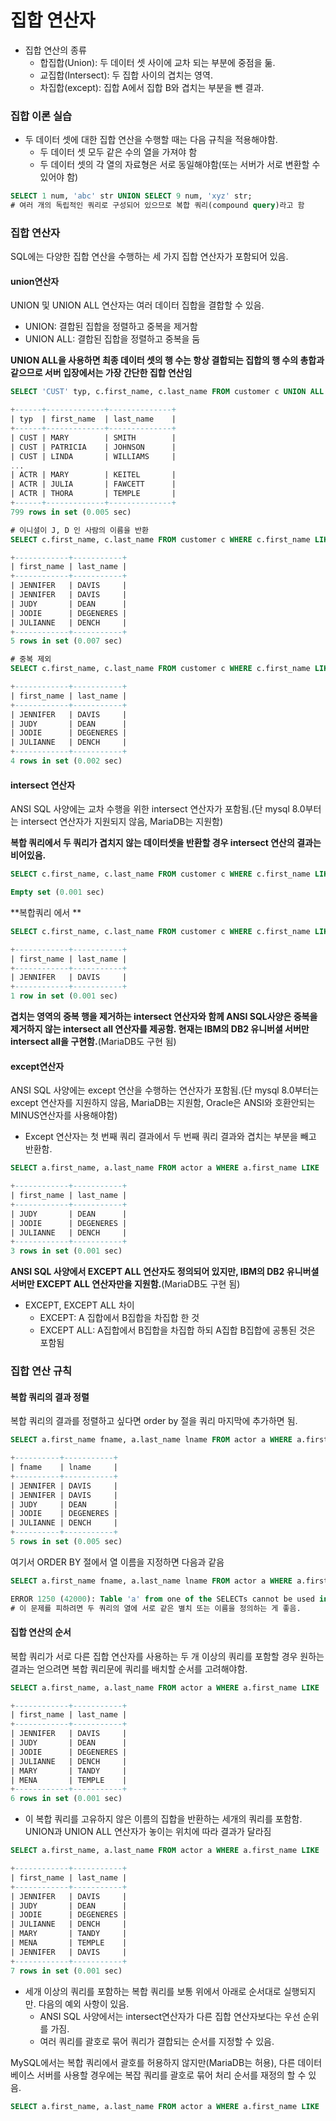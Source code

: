 # 집합 연산자

* 집합 연산의 종류
  * 합집합(Union):  두 데이터 셋 사이에 교차 되는 부분에 중점을 둚.
  * 교집합(Intersect): 두 집합 사이의 겹치는 영역.
  * 차집합(except): 집합 A에서 집합 B와 겹치는 부분을 뺀 결과.



### 집합 이론 실습

* 두 데이터 셋에 대한 집합 연산을 수행할 때는 다음 규칙을 적용해야함.
  * 두 데이터 셋 모두 같은 수의 열을 가져야 함
  * 두 데이터 셋의 각 열의 자료형은 서로 동일해야함(또는 서버가 서로 변환할 수 있어야 함) 

```sql
SELECT 1 num, 'abc' str UNION SELECT 9 num, 'xyz' str;
# 여러 개의 독립적인 쿼리로 구성되어 있으므로 복합 쿼리(compound query)라고 함
```



### 집합 연산자

SQL에는 다양한 집합 연산을 수행하는 세 가지 집합 연산자가 포함되어 있음.



#### union연산자

UNION 및 UNION ALL 연산자는 여러 데이터 집합을 결합할 수 있음.

* UNION: 결합된 집합을 정렬하고 중복을 제거함
* UNION ALL: 결합된 집합을 정렬하고 중복을 둠

**UNION ALL을 사용하면 최종 데이터 셋의 행 수는 항상 결합되는 집합의 행 수의 총합과 같으므로 서버 입장에서는 가장 간단한 집합 연산임**

```sql
SELECT 'CUST' typ, c.first_name, c.last_name FROM customer c UNION ALL SELECT 'ACTR' typ, a.first_name, a.last_name FROM actor a;

+------+-------------+--------------+
| typ  | first_name  | last_name    |
+------+-------------+--------------+
| CUST | MARY        | SMITH        |
| CUST | PATRICIA    | JOHNSON      |
| CUST | LINDA       | WILLIAMS     |
...
| ACTR | MARY        | KEITEL       |
| ACTR | JULIA       | FAWCETT      |
| ACTR | THORA       | TEMPLE       |
+------+-------------+--------------+
799 rows in set (0.005 sec)
```



```sql
# 이니셜이 J, D 인 사람의 이름을 반환
SELECT c.first_name, c.last_name FROM customer c WHERE c.first_name LIKE 'J%' AND c.last_name LIKE 'D%' UNION ALL SELECT a.first_name, a.last_name FROM actor a WHERE a.first_name LIKE 'J%' AND a.last_name LIKE 'D%';

+------------+-----------+
| first_name | last_name |
+------------+-----------+
| JENNIFER   | DAVIS     |
| JENNIFER   | DAVIS     |
| JUDY       | DEAN      |
| JODIE      | DEGENERES |
| JULIANNE   | DENCH     |
+------------+-----------+
5 rows in set (0.007 sec)

# 중복 제외
SELECT c.first_name, c.last_name FROM customer c WHERE c.first_name LIKE 'J%' AND c.last_name LIKE 'D%' UNION SELECT a.first_name, a.last_name FROM actor a WHERE a.first_name LIKE 'J%' AND a.last_name LIKE 'D%';

+------------+-----------+
| first_name | last_name |
+------------+-----------+
| JENNIFER   | DAVIS     |
| JUDY       | DEAN      |
| JODIE      | DEGENERES |
| JULIANNE   | DENCH     |
+------------+-----------+
4 rows in set (0.002 sec)
```



#### intersect 연산자

ANSI SQL 사양에는 교차 수행을 위한 intersect 연산자가 포함됨.(단 mysql 8.0부터는 intersect 연산자가 지원되지 않음, MariaDB는 지원함)

**복합 쿼리에서 두 쿼리가 겹치지 않는 데이터셋을 반환할 경우 intersect 연산의 결과는 비어있음.**

```sql
SELECT c.first_name, c.last_name FROM customer c WHERE c.first_name LIKE 'D%' AND c.last_name LIKE 'T%' INTERSECT SELECT a.first_name, a.last_name FROM actor a WHERE a.first_name LIKE '%D' AND a.last_name LIKE 'T%'; 

Empty set (0.001 sec)
```

**복합쿼리 에서 **



```sql
SELECT c.first_name, c.last_name FROM customer c WHERE c.first_name LIKE 'J%' AND c.last_name LIKE 'D%' INTERSECT SELECT a.first_name, a.last_name FROM actor a WHERE a.first_name LIKE 'J%' AND a.last_name LIKE 'D%';

+------------+-----------+
| first_name | last_name |
+------------+-----------+
| JENNIFER   | DAVIS     |
+------------+-----------+
1 row in set (0.001 sec)
```



**겹치는 영역의 중복 행을 제거하는 intersect 연산자와 함께 ANSI SQL사양은 중복을 제거하지 않는 intersect all 연산자를 제공함. 현재는 IBM의 DB2 유니버셜 서버만 intersect all을 구현함.**(MariaDB도 구현 됨)



#### except연산자

ANSI SQL 사양에는 except 연산을 수행하는 연산자가 포함됨.(단 mysql 8.0부터는 except 연산자를 지원하지 않음, MariaDB는 지원함, Oracle은 ANSI와 호환안되는 MINUS연산자를 사용해야함)

* Except 연산자는 첫 번째 쿼리 결과에서 두 번째 쿼리 결과와 겹치는 부분을 빼고 반환함.

```sql
SELECT a.first_name, a.last_name FROM actor a WHERE a.first_name LIKE 'J%' AND a.last_name LIKE 'D%' EXCEPT ALL SELECT c.first_name, c.last_name FROM customer c WHERE c.first_name LIKE 'J%' AND c.last_name LIKE 'D%';

+------------+-----------+
| first_name | last_name |
+------------+-----------+
| JUDY       | DEAN      |
| JODIE      | DEGENERES |
| JULIANNE   | DENCH     |
+------------+-----------+
3 rows in set (0.001 sec)
```



**ANSI SQL 사양에서 EXCEPT ALL 연산자도 정의되어 있지만, IBM의 DB2 유니버셜 서버만 EXCEPT ALL 연산자만을 지원함.**(MariaDB도 구현 됨)

* EXCEPT, EXCEPT ALL 차이
  * EXCEPT: A 집합에서 B집합을 차집합 한 것
  * EXCEPT ALL: A집합에서 B집합을 차집합 하되 A집합 B집합에 공통된 것은 포함됨



### 집합 연산 규칙

#### 복합 쿼리의 결과 정렬

복합 쿼리의 결과를 정렬하고 싶다면 order by 절을 쿼리 마지막에 추가하면 됨.

```sql
SELECT a.first_name fname, a.last_name lname FROM actor a WHERE a.first_name LIKE 'J%' AND a.last_name LIKE 'D%' UNION ALL SELECT c.first_name, c.last_name FROM customer c WHERE c.first_name LIKE 'J%' AND c.last_name LIKE 'D%' ORDER BY lname, fname;

+----------+-----------+
| fname    | lname     |
+----------+-----------+
| JENNIFER | DAVIS     |
| JENNIFER | DAVIS     |
| JUDY     | DEAN      |
| JODIE    | DEGENERES |
| JULIANNE | DENCH     |
+----------+-----------+
5 rows in set (0.005 sec)
```



여기서 ORDER BY 절에서 열 이름을 지정하면 다음과 같음

```sql
SELECT a.first_name fname, a.last_name lname FROM actor a WHERE a.first_name LIKE 'J%' AND a.last_name LIKE 'D%' UNION ALL SELECT c.first_name, c.last_name FROM customer c WHERE c.first_name LIKE 'J%' AND c.last_name LIKE 'D%' ORDER BY a.last_name, a.first_name;

ERROR 1250 (42000): Table 'a' from one of the SELECTs cannot be used in ORDER clause
# 이 문제를 피하려면 두 쿼리의 열에 서로 같은 별치 또는 이름을 정의하는 게 좋음.
```



#### 집합 연산의 순서

복합 쿼리가 서로 다른 집합 연산자를 사용하는 두 개 이상의 쿼리를 포함할 경우 원하는 결과는 얻으려면 복합 쿼리문에 쿼리를 배치할 순서를 고려해야함.

```sql
SELECT a.first_name, a.last_name FROM actor a WHERE a.first_name LIKE 'J%' AND a.last_name LIKE 'D%' UNION ALL SELECT a.first_name, a.last_name FROM actor a WHERE a.first_name LIKE 'M%' AND a.last_name LIKE 'T%' UNION SELECT c.first_name, c.last_name FROM customer c WHERE c.first_name LIKE 'J%' AND c.last_name LIKE 'D%';

+------------+-----------+
| first_name | last_name |
+------------+-----------+
| JENNIFER   | DAVIS     |
| JUDY       | DEAN      |
| JODIE      | DEGENERES |
| JULIANNE   | DENCH     |
| MARY       | TANDY     |
| MENA       | TEMPLE    |
+------------+-----------+
6 rows in set (0.001 sec)
```

* 이 복합 쿼리를 고유하지 않은 이름의 집합을 반환하는 세개의 쿼리를 포함함. UNION과 UNION ALL 연산자가 놓이는 위치에 따라 결과가 달라짐



```sql
SELECT a.first_name, a.last_name FROM actor a WHERE a.first_name LIKE 'J%' AND a.last_name LIKE 'D%' UNION SELECT a.first_name, a.last_name FROM actor a WHERE a.first_name LIKE 'M%' AND a.last_name LIKE 'T%' UNION ALL SELECT c.first_name, c.last_name FROM customer c WHERE c.first_name LIKE 'J%' AND c.last_name LIKE 'D%';

+------------+-----------+
| first_name | last_name |
+------------+-----------+
| JENNIFER   | DAVIS     |
| JUDY       | DEAN      |
| JODIE      | DEGENERES |
| JULIANNE   | DENCH     |
| MARY       | TANDY     |
| MENA       | TEMPLE    |
| JENNIFER   | DAVIS     |
+------------+-----------+
7 rows in set (0.001 sec)
```

* 세개 이상의 쿼리를 포함하는 복합 쿼리를 보통 위에서 아래로 순서대로 실행되지만. 다음의 예외 사항이 있음.
  * ANSI SQL 사양에서는 intersect연산자가 다른 집합 연산자보다는 우선 순위를 가짐.
  * 여러 쿼리를 괄호로 묶어 쿼리가 결합되는 순서를 지정할 수 있음.

MySQL에서는 복합 쿼리에서 괄호를 허용하지 않지만(MariaDB는 허용), 다른 데이터베이스 서버를 사용할 경우에는 복잡 쿼리를 괄호로 묶어 처리 순서를 재정의 할 수 있음.

```sql
SELECT a.first_name, a.last_name FROM actor a WHERE a.first_name LIKE 'J%' AND a.last_name LIKE 'D%' UNION (SELECT a.first_name, a.last_name FROM actor a WHERE a.first_name LIKE 'M%' AND a.last_name LIKE 'T%' UNION ALL SELECT c.first_name, c.last_name FROM customer c WHERE c.first_name LIKE 'J%' AND c.last_name LIKE 'D%');
```



